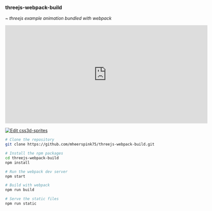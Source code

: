 ### threejs-webpack-build

*~ threejs example animation bundled with webpack*





<iframe width="650" height="315" src="https://mheerspink75.github.io/threejs-webpack-build" frameborder="0">
</iframe>


[![Edit css3d-sprites](https://codesandbox.io/static/img/play-codesandbox.svg)](https://codesandbox.io/s/css3d-sprites-ybu49?fontsize=14&hidenavigation=1&theme=dark)


```bash
# Clone the repository
git clone https://github.com/mheerspink75/threejs-webpack-build.git

# Install the npm packages
cd threejs-webpack-build
npm install

# Run the webpack dev server
npm start

# Build with webpack
npm run build

# Serve the static files
npm run static
```

